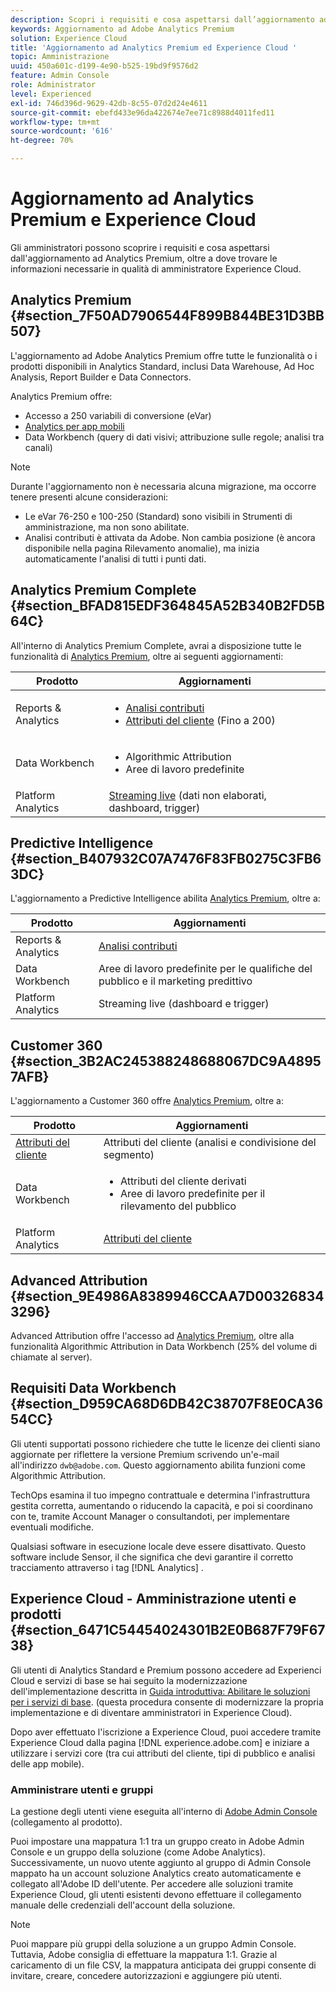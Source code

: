 ```yaml
---
description: Scopri i requisiti e cosa aspettarsi dall’aggiornamento ad Analytics Premium.
keywords: Aggiornamento ad Adobe Analytics Premium
solution: Experience Cloud
title: 'Aggiornamento ad Analytics Premium ed Experience Cloud '
topic: Amministrazione
uuid: 450a601c-d199-4e90-b525-19bd9f9576d2
feature: Admin Console
role: Administrator
level: Experienced
exl-id: 746d396d-9629-42db-8c55-07d2d24e4611
source-git-commit: ebefd433e96da422674e7ee71c8988d4011fed11
workflow-type: tm+mt
source-wordcount: '616'
ht-degree: 70%

---
```


# Aggiornamento ad Analytics Premium e Experience Cloud

Gli amministratori possono scoprire i requisiti e cosa aspettarsi dall&#39;aggiornamento ad Analytics Premium, oltre a dove trovare le informazioni necessarie in qualità di amministratore Experience Cloud.

## Analytics Premium {#section_7F50AD7906544F899B844BE31D3BB507}

L&#39;aggiornamento ad Adobe Analytics Premium offre tutte le funzionalità o i prodotti disponibili in Analytics Standard, inclusi Data Warehouse, Ad Hoc Analysis, Report Builder e Data Connectors.

Analytics Premium offre:

* Accesso a 250 variabili di conversione (eVar)
* [Analytics per app mobili](https://experienceleague.adobe.com/docs/mobile-services/using/home.html?lang=en)
* Data Workbench (query di dati visivi; attribuzione sulle regole; analisi tra canali)

>[!NOTE]
>
>Durante l&#39;aggiornamento non è necessaria alcuna migrazione, ma occorre tenere presenti alcune considerazioni:
>
>* Le eVar 76-250 e 100-250 (Standard) sono visibili in Strumenti di amministrazione, ma non sono abilitate.
>* Analisi contributi è attivata da Adobe. Non cambia posizione (è ancora disponibile nella pagina Rilevamento anomalie), ma inizia automaticamente l&#39;analisi di tutti i punti dati.


## Analytics Premium Complete {#section_BFAD815EDF364845A52B340B2FD5B64C}

All&#39;interno di Analytics Premium Complete, avrai a disposizione tutte le funzionalità di [Analytics Premium](upgrade-to-analytics-premium.md#section_7F50AD7906544F899B844BE31D3BB507), oltre ai seguenti aggiornamenti:

| Prodotto | Aggiornamenti |
|--- |--- |
| Reports &amp; Analytics | <ul><li>[Analisi contributi](https://experienceleague.adobe.com/docs/analytics/analyze/analysis-workspace/virtual-analyst/contribution-analysis/ca-tokens.html?lang=en)</li><li>[Attributi del cliente](attributes.md#concept_ACFEE7C8B8E94875BA0825CDF4913AF1) (Fino a 200)</li></ul> |
| Data Workbench | <ul><li>Algorithmic Attribution</li><li>Aree di lavoro predefinite</li></ul> |
| Platform Analytics | [Streaming live](https://github.com/AdobeDocs/analytics-1.4-apis/blob/master/docs/live-stream-api/index.md) (dati non elaborati, dashboard, trigger) |

## Predictive Intelligence {#section_B407932C07A7476F83FB0275C3FB63DC}

L&#39;aggiornamento a Predictive Intelligence abilita [Analytics Premium](upgrade-to-analytics-premium.md#section_7F50AD7906544F899B844BE31D3BB507), oltre a:

| Prodotto | Aggiornamenti |
|---|---|
| Reports &amp; Analytics | [Analisi contributi](https://experienceleague.adobe.com/docs/analytics/analyze/analysis-workspace/virtual-analyst/contribution-analysis/ca-tokens.html?lang=en) |
| Data Workbench | Aree di lavoro predefinite per le qualifiche del pubblico e il marketing predittivo |
| Platform Analytics | Streaming live (dashboard e trigger) |

## Customer 360 {#section_3B2AC245388248688067DC9A48957AFB}

L&#39;aggiornamento a Customer 360 offre [Analytics Premium](upgrade-to-analytics-premium.md#section_7F50AD7906544F899B844BE31D3BB507), oltre a:

| Prodotto | Aggiornamenti |
|--- |--- |
| [Attributi del cliente](attributes.md) | Attributi del cliente (analisi e condivisione del segmento) |
| Data Workbench | <ul><li>Attributi del cliente derivati</li><li>Aree di lavoro predefinite per il rilevamento del pubblico</li></ul> |
| Platform Analytics | [Attributi del cliente](attributes.md) |

## Advanced Attribution {#section_9E4986A8389946CCAA7D003268343296}

Advanced Attribution offre l&#39;accesso ad [Analytics Premium](upgrade-to-analytics-premium.md#section_7F50AD7906544F899B844BE31D3BB507), oltre alla funzionalità Algorithmic Attribution in Data Workbench (25% del volume di chiamate al server).

## Requisiti Data Workbench {#section_D959CA68D6DB42C38707F8E0CA3654CC}

Gli utenti supportati possono richiedere che tutte le licenze dei clienti siano aggiornate per riflettere la versione Premium scrivendo un&#39;e-mail all&#39;indirizzo `dwb@adobe.com`. Questo aggiornamento abilita funzioni come Algorithmic Attribution.

TechOps esamina il tuo impegno contrattuale e determina l&#39;infrastruttura gestita corretta, aumentando o riducendo la capacità, e poi si coordinano con te, tramite Account Manager o consultandoti, per implementare eventuali modifiche.

Qualsiasi software in esecuzione locale deve essere disattivato. Questo software include Sensor, il che significa che devi garantire il corretto tracciamento attraverso i tag [!DNL Analytics] .

## Experience Cloud - Amministrazione utenti e prodotti {#section_6471C54454024301B2E0B687F79F6738}

Gli utenti di Analytics Standard e Premium possono accedere ad Experienci Cloud e servizi di base se hai seguito la modernizzazione dell&#39;implementazione descritta in [Guida introduttiva: Abilitare le soluzioni per i servizi di base](core-services.md#concept_07ED1D5C64234E77976E6D572E78FB9C). (questa procedura consente di modernizzare la propria implementazione e di diventare amministratori in Experience Cloud).

Dopo aver effettuato l&#39;iscrizione a Experience Cloud, puoi accedere tramite Experience Cloud dalla pagina [!DNL experience.adobe.com] e iniziare a utilizzare i servizi core (tra cui attributi del cliente, tipi di pubblico e analisi delle app mobile).

### Amministrare utenti e gruppi

La gestione degli utenti viene eseguita all&#39;interno di [Adobe Admin Console](https://helpx.adobe.com/it/enterprise/using/admin-console.html) (collegamento al prodotto).

Puoi impostare una mappatura 1:1 tra un gruppo creato in Adobe Admin Console e un gruppo della soluzione (come Adobe Analytics). Successivamente, un nuovo utente aggiunto al gruppo di Admin Console mappato ha un account soluzione Analytics creato automaticamente e collegato all&#39;Adobe ID dell&#39;utente. Per accedere alle soluzioni tramite Experience Cloud, gli utenti esistenti devono effettuare il collegamento manuale delle credenziali dell&#39;account della soluzione.

>[!NOTE]
>
>Puoi mappare più gruppi della soluzione a un gruppo Admin Console. Tuttavia, Adobe consiglia di effettuare la mappatura 1:1. Grazie al caricamento di un file CSV, la mappatura anticipata dei gruppi consente di invitare, creare, concedere autorizzazioni e aggiungere più utenti.
